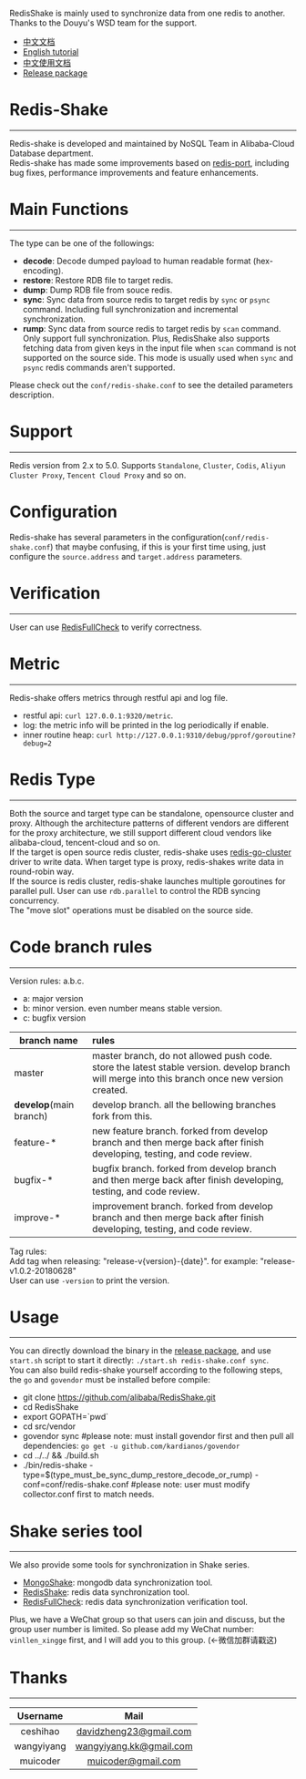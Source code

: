 RedisShake is mainly used to synchronize data from one redis to another.<br>
Thanks to the Douyu's WSD team for the support. <br>

* [中文文档](https://yq.aliyun.com/articles/691794)
* [English tutorial](https://github.com/alibaba/RedisShake/wiki/tutorial-about-how-to-set-up)
* [中文使用文档](https://github.com/alibaba/RedisShake/wiki/%E7%AC%AC%E4%B8%80%E6%AC%A1%E4%BD%BF%E7%94%A8%EF%BC%8C%E5%A6%82%E4%BD%95%E8%BF%9B%E8%A1%8C%E9%85%8D%E7%BD%AE%EF%BC%9F)
* [Release package](https://github.com/alibaba/RedisShake/releases)

# Redis-Shake
---
Redis-shake is developed and maintained by NoSQL Team in Alibaba-Cloud Database department.<br>
Redis-shake has made some improvements based on [redis-port](https://github.com/CodisLabs/redis-port), including bug fixes, performance improvements and feature enhancements.<br>

# Main Functions
---
The type can be one of the followings:<br>

* **decode**: Decode dumped payload to human readable format (hex-encoding).
* **restore**: Restore RDB file to target redis.
* **dump**: Dump RDB file from souce redis.
* **sync**: Sync data from source redis to target redis by `sync` or `psync` command. Including full synchronization and incremental synchronization.
* **rump**: Sync data from source redis to target redis by `scan` command. Only support full synchronization. Plus, RedisShake also supports fetching data from given keys in the input file when `scan` command is not supported on the source side. This mode is usually used when `sync` and `psync` redis commands aren't supported.

Please check out the `conf/redis-shake.conf` to see the detailed parameters description.<br>

# Support
---
Redis version from 2.x to 5.0.
Supports `Standalone`, `Cluster`, `Codis`, `Aliyun Cluster Proxy`, `Tencent Cloud Proxy` and so on.

# Configuration
Redis-shake has several parameters in the configuration(`conf/redis-shake.conf`) that maybe confusing, if this is your first time using, just configure the `source.address` and `target.address` parameters.

# Verification
---
User can use [RedisFullCheck](https://github.com/alibaba/RedisFullCheck) to verify correctness.<br>

# Metric
---
Redis-shake offers metrics through restful api and log file.<br>

* restful api: `curl 127.0.0.1:9320/metric`.
* log: the metric info will be printed in the log periodically if enable.
* inner routine heap: `curl http://127.0.0.1:9310/debug/pprof/goroutine?debug=2`

# Redis Type
---
Both the source and target type can be standalone, opensource cluster and proxy. Although the architecture patterns of different vendors are different for the proxy architecture, we still support different cloud vendors like alibaba-cloud, tencent-cloud and so on.<br>
If the target is open source redis cluster, redis-shake uses [redis-go-cluster](https://github.com/chasex/redis-go-cluster) driver to write data. When target type is proxy, redis-shakes write data in round-robin way.<br>
If the source is redis cluster, redis-shake launches multiple goroutines for parallel pull. User can use `rdb.parallel` to control the RDB syncing concurrency.<br>
The "move slot" operations must be disabled on the source side.<br>

# Code branch rules
---
Version rules: a.b.c.

*  a: major version
*  b: minor version. even number means stable version.
*  c: bugfix version

| branch name | rules |
| - | :- |
| master | master branch, do not allowed push code. store the latest stable version. develop branch will merge into this branch once new version created.|
| **develop**(main branch) | develop branch. all the bellowing branches fork from this. |
| feature-\* | new feature branch. forked from develop branch and then merge back after finish developing, testing, and code review. |
| bugfix-\* | bugfix branch. forked from develop branch and then merge back after finish developing, testing, and code review. |
| improve-\* | improvement branch. forked from develop branch and then merge back after finish developing, testing, and code review.  |

Tag rules:<br>
Add tag when releasing: "release-v{version}-{date}". for example: "release-v1.0.2-20180628"<br>
User can use `-version` to print the version.

# Usage
---
You can directly download the binary in the [release package](https://github.com/alibaba/RedisShake/releases), and use `start.sh` script to start it directly: `./start.sh redis-shake.conf sync`.<br>
You can also build redis-shake yourself according to the following steps, the `go` and `govendor` must be installed before compile:
*  git clone https://github.com/alibaba/RedisShake.git
*  cd RedisShake
*  export GOPATH=\`pwd\`
*  cd src/vendor
*  govendor sync     #please note: must install govendor first and then pull all dependencies: `go get -u github.com/kardianos/govendor`
*  cd ../../ && ./build.sh
*  ./bin/redis-shake -type=$(type_must_be_sync_dump_restore_decode_or_rump) -conf=conf/redis-shake.conf #please note: user must modify collector.conf first to match needs.

# Shake series tool
---
We also provide some tools for synchronization in Shake series.<br>

* [MongoShake](https://github.com/aliyun/MongoShake): mongodb data synchronization tool.
* [RedisShake](https://github.com/aliyun/RedisShake): redis data synchronization tool.
* [RedisFullCheck](https://github.com/aliyun/RedisFullCheck): redis data synchronization verification tool.

Plus, we have a WeChat group so that users can join and discuss, but the group user number is limited. So please add my WeChat number: `vinllen_xingge` first, and I will add you to this group. (<-微信加群请戳这)<br>

# Thanks
---
| Username | Mail |
| :------: | :------: |
| ceshihao | davidzheng23@gmail.com |
| wangyiyang | wangyiyang.kk@gmail.com |
| muicoder | muicoder@gmail.com |
